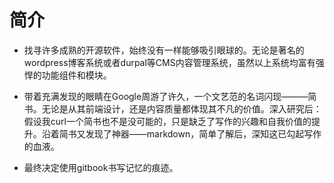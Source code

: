 # 简介

*  找寻许多成熟的开源软件，始终没有一样能够吸引眼球的。无论是著名的wordpress博客系统或者durpal等CMS内容管理系统，虽然以上系统均富有强悍的功能组件和模块。

*  带着充满发现的眼睛在Google周游了许久，一个文艺范的名词闪现———简书。无论是从其前端设计，还是内容质量都体现其不凡的价值。深入研究后：假设我curl一个简书也不是没可能的，只是缺乏了写作的兴趣和自我价值的提升。沿着简书又发现了神器——markdown，简单了解后，深知这已勾起写作的血液。

*  最终决定使用gitbook书写记忆的痕迹。